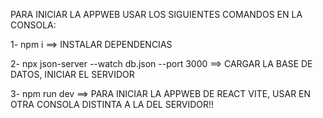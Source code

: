 PARA INICIAR LA APPWEB USAR LOS SIGUIENTES COMANDOS EN LA CONSOLA:

1- npm i    ==> INSTALAR DEPENDENCIAS

2- npx json-server --watch db.json --port 3000     ==> CARGAR LA BASE DE DATOS, INICIAR EL SERVIDOR

3- npm run dev     ==> PARA INICIAR LA APPWEB DE REACT VITE, USAR EN OTRA CONSOLA DISTINTA A LA DEL SERVIDOR!!
